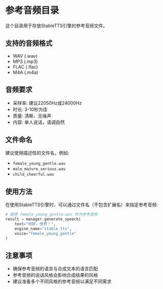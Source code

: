 # 参考音频目录

这个目录用于存放StableTTS引擎的参考音频文件。

## 支持的音频格式

- WAV (.wav)
- MP3 (.mp3) 
- FLAC (.flac)
- M4A (.m4a)

## 音频要求

- 采样率: 建议22050Hz或24000Hz
- 时长: 3-10秒为佳
- 质量: 清晰、无噪声
- 内容: 单人说话，语调自然

## 文件命名

建议使用描述性的文件名，例如:
- `female_young_gentle.wav`
- `male_mature_serious.wav`
- `child_cheerful.wav`

## 使用方法

在使用StableTTS引擎时，可以通过文件名（不包含扩展名）来指定参考音频:

```python
# 使用 female_young_gentle.wav 作为参考音频
result = manager.generate_speech(
    text="你好，世界！",
    engine_name="stable_tts", 
    voice="female_young_gentle"
)
```

## 注意事项

- 确保参考音频的语言与合成文本的语言匹配
- 参考音频的说话风格会影响合成结果的风格
- 建议准备多个不同风格的参考音频以满足不同需求